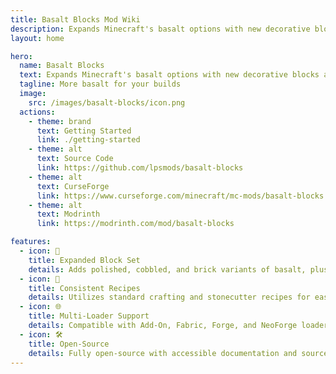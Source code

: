```yaml
---
title: Basalt Blocks Mod Wiki
description: Expands Minecraft's basalt options with new decorative blocks and variants.
layout: home

hero:
  name: Basalt Blocks
  text: Expands Minecraft's basalt options with new decorative blocks and variants.
  tagline: More basalt for your builds
  image:
    src: /images/basalt-blocks/icon.png
  actions:
    - theme: brand
      text: Getting Started
      link: ./getting-started
    - theme: alt
      text: Source Code
      link: https://github.com/lpsmods/basalt-blocks
    - theme: alt
      text: CurseForge
      link: https://www.curseforge.com/minecraft/mc-mods/basalt-blocks
    - theme: alt
      text: Modrinth
      link: https://modrinth.com/mod/basalt-blocks

features:
  - icon: 🧱
    title: Expanded Block Set
    details: Adds polished, cobbled, and brick variants of basalt, plus slabs, stairs, walls, buttons, and pressure plates.
  - icon: 🔨
    title: Consistent Recipes
    details: Utilizes standard crafting and stonecutter recipes for easy integration.
  - icon: 🌐
    title: Multi-Loader Support
    details: Compatible with Add-On, Fabric, Forge, and NeoForge loaders.
  - icon: 🛠️
    title: Open-Source
    details: Fully open-source with accessible documentation and source code.
---
```

